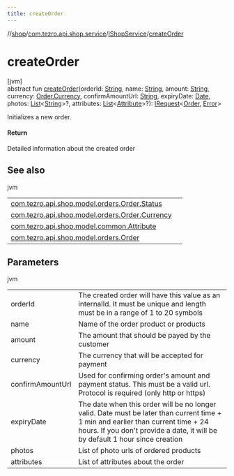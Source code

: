 ```yaml
---
title: createOrder
---
```

//[shop](../../../index.html)/[com.tezro.api.shop.service](../index.html)/[IShopService](index.html)/[createOrder](create-order.html)



# createOrder



[jvm]\
abstract fun [createOrder](create-order.html)(orderId: [String](https://kotlinlang.org/api/latest/jvm/stdlib/kotlin/-string/index.html), name: [String](https://kotlinlang.org/api/latest/jvm/stdlib/kotlin/-string/index.html), amount: [String](https://kotlinlang.org/api/latest/jvm/stdlib/kotlin/-string/index.html), currency: [Order.Currency](../../com.tezro.api.shop.model.orders/-order/-currency/index.html), confirmAmountUrl: [String](https://kotlinlang.org/api/latest/jvm/stdlib/kotlin/-string/index.html), expiryDate: [Date](https://docs.oracle.com/javase/8/docs/api/java/util/Date.html), photos: [List](https://kotlinlang.org/api/latest/jvm/stdlib/kotlin.collections/-list/index.html)&lt;[String](https://kotlinlang.org/api/latest/jvm/stdlib/kotlin/-string/index.html)&gt;?, attributes: [List](https://kotlinlang.org/api/latest/jvm/stdlib/kotlin.collections/-list/index.html)&lt;[Attribute](../../com.tezro.api.shop.model.common/-attribute/index.html)&gt;?): [IRequest](../../com.tezro.api.shop.client.core.client.requests/-i-request/index.html)&lt;[Order](../../com.tezro.api.shop.model.orders/-order/index.html), [Error](../../com.tezro.api.shop.model.common/-error/index.html)&gt;



Initializes a new order.



#### Return



Detailed information about the created order



## See also


jvm

| | |
|---|---|
| [com.tezro.api.shop.model.orders.Order.Status](../../com.tezro.api.shop.model.orders/-order/-status/index.html) |  |
| [com.tezro.api.shop.model.orders.Order.Currency](../../com.tezro.api.shop.model.orders/-order/-currency/index.html) |  |
| [com.tezro.api.shop.model.common.Attribute](../../com.tezro.api.shop.model.common/-attribute/index.html) |  |
| [com.tezro.api.shop.model.orders.Order](../../com.tezro.api.shop.model.orders/-order/index.html) |  |



## Parameters


jvm

| | |
|---|---|
| orderId | The created order will have this value as an internalId. It must be unique and length must be in a range of 1 to 20 symbols |
| name | Name of the order product or products |
| amount | The amount that should be payed by the customer |
| currency | The currency that will be accepted for payment |
| confirmAmountUrl | Used for confirming order's amount and payment status. This must be a valid url. Protocol is required (only http or https) |
| expiryDate | The date when this order will be no longer valid. Date must be later than current time + 1 min and earlier than current time + 24 hours. If you don't provide a date, it will be by default 1 hour since creation |
| photos | List of photo urls of ordered products |
| attributes | List of attributes about the order |




